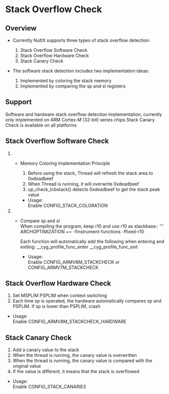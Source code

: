 # Stack Overflow Check

## Overview

  - Currently NuttX supports three types of stack overflow detection:
    
    1.  Stack Overflow Software Check
    2.  Stack Overflow Hardware Check
    3.  Stack Canary Check

  - The software stack detection includes two implementation ideas:
    
    1.  Implemented by coloring the stack memory
    2.  Implemented by comparing the sp and sl registers

## Support

Software and hardware stack overflow detection implementation, currently
only implemented on ARM Cortex-M (32-bit) series chips Stack Canary
Check is available on all platforms

## Stack Overflow Software Check

1.    - Memory Coloring Implementation Principle
        
        1.  Before using the stack, Thread will refresh the stack area
            to 0xdeadbeef
        2.  When Thread is running, it will overwrite 0xdeadbeef
        3.  up\_check\_tcbstack() detects 0xdeadbeef to get the stack
            peak value
        
        <!-- end list -->
        
          - Usage:  
            Enable CONFIG\_STACK\_COLORATION

2.    - Compare sp and sl  
        When compiling the program, keep r10 and use r10 as stackbase::
        ''' ARCHOPTIMIZATION += -finstrument-functions -ffixed-r10
        
        Each function will automatically add the following when entering
        and exiting: \_\_cyg\_profile\_func\_enter
        \_\_cyg\_profile\_func\_exit
        
          - Usage:  
            Enable CONFIG\_ARMV8M\_STACKCHECK or
            CONFIG\_ARMV7M\_STACKCHECK

## Stack Overflow Hardware Check

1.  Set MSPLIM PSPLIM when context switching
2.  Each time sp is operated, the hardware automatically compares sp and
    PSPLIM. If sp is lower than PSPLIM, crash

<!-- end list -->

  - Usage:  
    Enable CONFIG\_ARMV8M\_STACKCHECK\_HARDWARE

## Stack Canary Check

1.  Add a canary value to the stack
2.  When the thread is running, the canary value is overwritten
3.  When the thread is running, the canary value is compared with the
    original value
4.  If the value is different, it means that the stack is overflowed

<!-- end list -->

  - Usage:  
    Enable CONFIG\_STACK\_CANARIES
